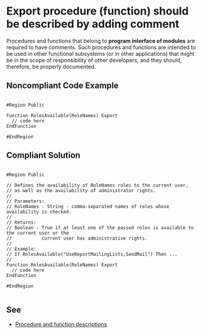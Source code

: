 # Export procedure (function) should be described by adding comment

Procedures and functions that belong to **program interface of modules** are required to have comments.
Such procedures and functions are intended to be used in other functional subsystems (or in other applications)
that might be in the scope of responsibility of other developers, and they should, therefore, be properly documented.

## Noncompliant Code Example

```bsl

#Region Public

Function RolesAvailable(RoleNames) Export 
  // code here
EndFunction

#EndRegion

```

## Compliant Solution

```bsl

#Region Public

// Defines the availability of RoleNames roles to the current user,
// as well as the availability of administrator rights. 
//
// Parameters:
// RoleNames - String - comma-separated names of roles whose availability is checked.
//
// Returns:
// Boolean - True if at least one of the passed roles is available to the current user or the
//           current user has administrative rights.
//
// Example:
// If RolesAvailable("UseReportMailingLists,SendMail") Then ...
//
Function RolesAvailable(RoleNames) Export
  // code here
EndFunction

#EndRegion
 
```

## See

- [Procedure and function descriptions](https://1c-dn.com/library/procedure_and_function_descriptions/)
